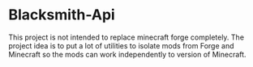 # Blacksmith-Api

This project is not intended to replace minecraft forge completely.
The project idea is to put a lot of utilities to isolate mods from Forge and Minecraft so the mods can work independently to version of Minecraft.
